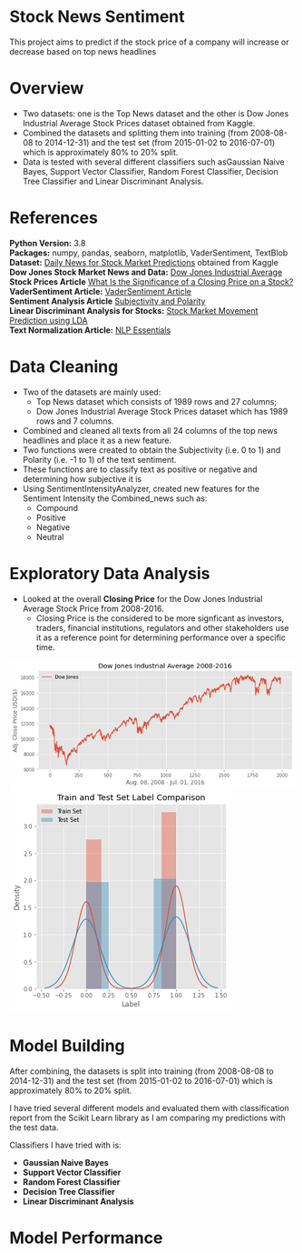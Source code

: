 # Stock News Sentiment
This project aims to predict if the stock price of a company will increase or decrease based on top news headlines

# Overview

- Two datasets: one is the Top News dataset and the other is Dow Jones Industrial Average Stock Prices dataset obtained from Kaggle.
- Combined the datasets and splitting them into training (from 2008-08-08 to 2014-12-31) and the test set (from 2015-01-02 to 2016-07-01) which is approximately 80% to 20% split. 
- Data is tested with several different classifiers such asGaussian Naive Bayes, Support Vector Classifier, Random Forest Classifier, Decision Tree Classifier and Linear Discriminant Analysis.


# References

**Python Version:** 3.8</br>
**Packages:** numpy, pandas, seaborn, matplotlib, VaderSentiment, TextBlob</br>
**Dataset:** [Daily News for Stock Market Predictions](https://www.kaggle.com/aaron7sun/stocknews) obtained from Kaggle </br>
**Dow Jones Stock Market News and Data:** [Dow Jones Industrial Average](https://au.finance.yahoo.com/quote/%5EDJI?p=%5EDJI&.tsrc=fin-srch)</br>
**Stock Prices Article** [What Is the Significance of a Closing Price on a Stock?](https://finance.zacks.com/significance-closing-price-stock-3007.html)</br>
**VaderSentiment Article:** [VaderSentiment Article](https://towardsdatascience.com/sentimental-analysis-using-vader-a3415fef7664)</br>
**Sentiment Analysis Article** [Subjectivity and Polarity](https://www.analyticsvidhya.com/blog/2018/02/natural-language-processing-for-beginners-using-textblob/)</br>
**Linear Discriminant Analysis for Stocks:** [Stock Market Movement Prediction using LDA](https://ieeexplore.ieee.org/document/8441038)</br>
**Text Normalization Article:** [NLP Essentials](https://www.analyticsvidhya.com/blog/2019/08/how-to-remove-stopwords-text-normalization-nltk-spacy-gensim-python/)</br>



# Data Cleaning

- Two of the datasets are mainly used: </br>
  - Top News dataset which consists of 1989 rows and 27 columns;
  - Dow Jones Industrial Average Stock Prices dataset which has 1989 rows and 7 columns.
- Combined and cleaned all texts from all 24 columns of the top news headlines and place it as a new feature. 
- Two functions were created to obtain the Subjectivity (i.e. 0 to 1) and Polarity (i.e. -1 to 1) of the text sentiment.
- These functions are to classify text as positive or negative and determining how subjective it is
- Using SentimentIntensityAnalyzer, created new features for the Sentiment Intensity the Combined_news such as:
  - Compound
  - Positive
  - Negative
  - Neutral

# Exploratory Data Analysis

- Looked at the overall **Closing Price** for the Dow Jones Industrial Average Stock Price from 2008-2016.</br>
  - Closing Price is the considered to be more signficant as investors, traders, financial institutions, regulators and other stakeholders use it as a reference point for determining performance over a specific time.
  
![](https://github.com/roywong96/stocknewsSentiment/blob/master/images/DJprices.png)
![](https://github.com/roywong96/stocknewsSentiment/blob/master/images/label.png)


# Model Building

After combining, the datasets is split into training (from 2008-08-08 to 2014-12-31) and the test set (from 2015-01-02 to 2016-07-01) which is approximately 80% to 20% split. 

I have tried several different models and evaluated them with classification report from the Scikit Learn library as I am comparing my predictions with the test data.

Classifiers I have tried with is:

- **Gaussian Naive Bayes**</br>
- **Support Vector Classifier**</br>
- **Random Forest Classifier**</br>
- **Decision Tree Classifier**</br>
- **Linear Discriminant Analysis**</br>



# Model Performance


